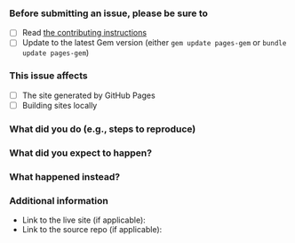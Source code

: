 ### Before submitting an issue, please be sure to

- [ ] Read [the contributing instructions](https://github.com/github/pages-gem/blob/master/CONTRIBUTING.md)
- [ ] Update to the latest Gem version (either `gem update pages-gem` or `bundle update pages-gem`)

### This issue affects

- [ ] The site generated by GitHub Pages
- [ ] Building sites locally

### What did you do (e.g., steps to reproduce)

### What did you expect to happen?

### What happened instead?

### Additional information

* Link to the live site (if applicable):
* Link to the source repo (if applicable):
